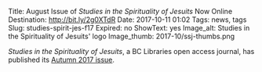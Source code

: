 Title: August Issue of <em>Studies in the Spirituality of Jesuits</em> Now Online
Destination: http://bit.ly/2g0XTdR
Date: 2017-10-11 01:02 
Tags: news, tags 
Slug: studies-spirit-jes-f17
Expired: no
ShowText: yes
Image_alt: Studies in the Spirituality of Jesuits' logo
Image_thumb: 2017-10/ssj-thumbs.png

<em>Studies in the Spirituality of Jesuits</em>, a BC Libraries open access journal, has published its <a href="https://ejournals.bc.edu/ojs/index.php/jesuit/index">Autumn 2017 issue</a>.